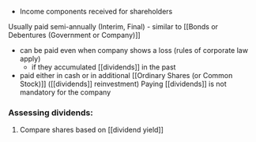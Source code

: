- Income components received for shareholders

Usually paid semi-annually (Interim, Final) - similar to [[Bonds or Debentures (Government or Company)]]
- can be paid even when company shows a loss (rules of corporate law apply)
	- if they accumulated [[dividends]] in the past
- paid either in cash or in additional [[Ordinary Shares (or Common Stock)]] ([[dividends]] reinvestment)
Paying [[dividends]] is not mandatory for the company
### Assessing dividends:
1. Compare shares based on [[dividend yield]]